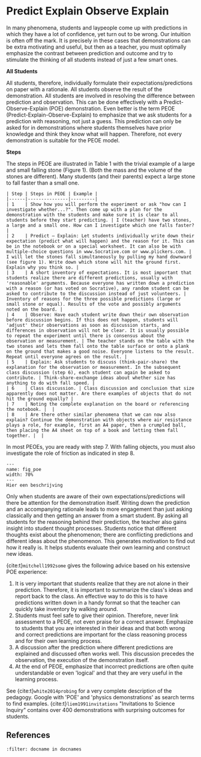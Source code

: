 # Predict Explain Observe Explain


In many phenomena, students and laypeople come up with predictions in which they have a lot of confidence, yet turn out to be wrong. Our intuition is often off the mark. It is precisely in these cases that demonstrations can be extra motivating and useful, but then as a teacher, you must optimally emphasize the contrast between prediction and outcome and try to stimulate the thinking of all students instead of just a few smart ones.

**All Students**

All students, therefore, individually formulate their expectations/predictions on paper with a rationale. All students observe the result of the demonstration. All students are involved in resolving the difference between prediction and observation. This can be done effectively with a Predict-Observe-Explain (POE) demonstration. Even better is the term PEOE (Predict-Explain-Observe-Explain) to emphasize that we ask students for a prediction with reasoning, not just a guess. This prediction can only be asked for in demonstrations where students themselves have prior knowledge and think they know what will happen. Therefore, not every demonstration is suitable for the PEOE model.

**Steps**

The steps in PEOE are illustrated in Table 1 with the trivial example of a large and small falling stone (Figure 1). (Both the mass and the volume of the stones are different). Many students (and their parents) expect a large stone to fall faster than a small one.


```{table} The various steps in the PEOE approach
| Step | Steps in PEOE | Example |
|------|---------------|---------|
| 1    | Show how you will perform the experiment or ask "how can I investigate whether...?". Then come up with a plan for the demonstration with the students and make sure it is clear to all students before they start predicting. | I (teacher) have two stones, a large and a small one. How can I investigate which one falls faster? |
| 2    | Predict – Explain: Let students individually write down their expectation (predict what will happen) and the reason for it. This can be in the notebook or on a special worksheet. It can also be with multiple-choice questions in www.Socrative.com or www.plickers.com. | I will let the stones fall simultaneously by pulling my hand downward (see figure 1). Write down which stone will hit the ground first. Explain why you think so. |
| 3    | A short inventory of expectations. It is most important that students realize there are different predictions, usually with 'reasonable' arguments. Because everyone has written down a prediction with a reason (or has voted on Socrative), any random student can be asked to contribute to the discussion instead of just volunteers. | Inventory of reasons for the three possible predictions (large or small stone or equal). Results of the vote and possibly arguments noted on the board. |
| 4    | Observe: Have each student write down their own observation before discussion begins. If this does not happen, students will 'adjust' their observations as soon as discussion starts, and differences in observation will not be clear. It is usually possible to repeat the experiment until there is consensus about the observation or measurement. | The teacher stands on the table with the two stones and lets them fall onto the table surface or onto a plank on the ground that makes a good noise. Everyone listens to the result. Repeat until everyone agrees on the result. |
| 5    | Explain: Ask students to discuss (think-pair-share) the explanation for the observation or measurement. In the subsequent class discussion (step 6), each student can again be asked to contribute. | Think-share-exchange ideas about whether size has anything to do with fall speed. |
| 6    | Class discussion. | Class discussion and conclusion that size apparently does not matter. Are there examples of objects that do not hit the ground equally? |
| 7    | Noting the complete explanation on the board or referencing the notebook. |  |
| 8    | Are there other similar phenomena that we can now also explain? Continue the demonstration with objects where air resistance plays a role, for example, first an A4 paper, then a crumpled ball, then placing the A4 sheet on top of a book and letting them fall together. |  |

```

In most PEOEs, you are ready with step 7. With falling objects, you must also investigate the role of friction as indicated in step 8.


``` {figure} Figures/poe.png
---
name: fig_poe
width: 70%
---
Hier een beschrijving
```
Only when students are aware of their own expectations/predictions will there be attention for the demonstration itself. Writing down the prediction and an accompanying rationale leads to more engagement than just asking classically and then getting an answer from a smart student. By asking all students for the reasoning behind their prediction, the teacher also gains insight into student thought processes. Students notice that different thoughts exist about the phenomenon; there are conflicting predictions and different ideas about the phenomenon. This generates motivation to find out how it really is. It helps students evaluate their own learning and construct new ideas.

{cite:t}`mitchell1992some` gives the following advice based on his extensive POE experience:

1.  It is very important that students realize that they are not alone in their prediction. Therefore, it is important to summarize the class's ideas and report back to the class. An effective way to do this is to have predictions written down in a handy format so that the teacher can quickly take inventory by walking around.
2.  Students must feel safe to give their opinion. Therefore, never link assessment to a PEOE, not even praise for a correct answer. Emphasize to students that you are interested in their ideas and that both wrong and correct predictions are important for the class reasoning process    and for their own learning process.
3. A discussion after the prediction where different predictions are explained and discussed often works well. This discussion precedes the observation, the execution of the demonstration itself.
4. At the end of PEOE, emphasize that incorrect predictions are often quite understandable or even 'logical' and that they are very useful in the learning process.

See {cite:t}`white2014probing` for a very complete description of the pedagogy. Google with 'POE' and 'physics demonstrations' as search terms to find examples. {cite:t}`liem1991invitations` "Invitations to Science Inquiry" contains over 400 demonstrations with surprising outcomes for students.

## References
```{bibliography}
:filter: docname in docnames
```